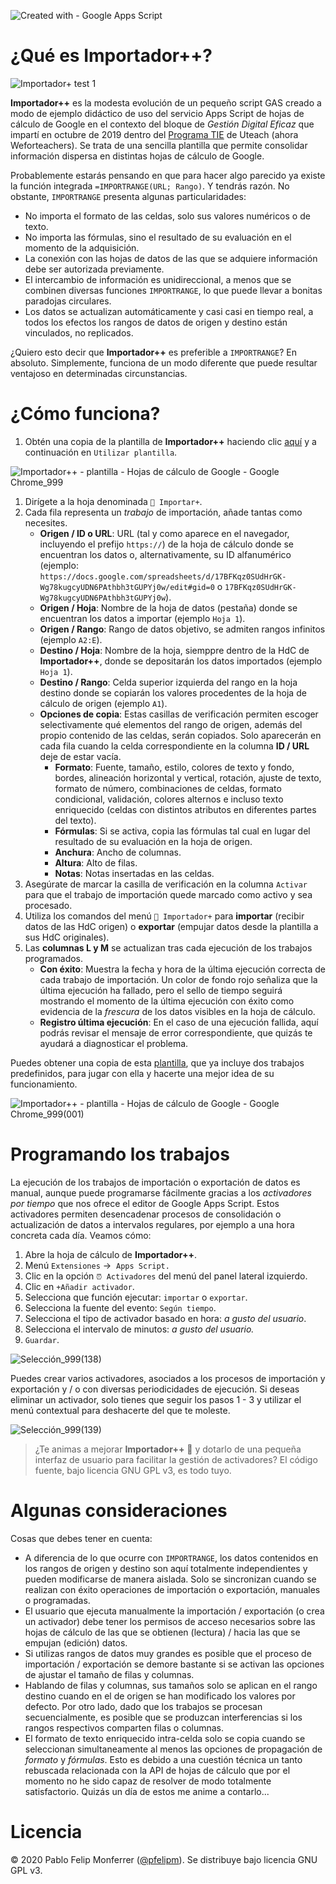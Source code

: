 ![Created with - Google Apps Script](https://img.shields.io/static/v1?label=Created+with&message=Google+Apps+Script&color=blue)

# ¿Qué es Importador++?

![Importador+ test 1](https://user-images.githubusercontent.com/12829262/71702547-57572d80-2dd0-11ea-9718-d74bc4ba6bb9.gif)

**Importador++** es la modesta evolución de un pequeño script GAS creado a modo de ejemplo didáctico de uso del servicio Apps Script de hojas de cálculo de Google en el contexto del bloque de _Gestión Digital Eficaz_ que impartí en octubre de 2019 dentro del [Programa TIE](https://www.weforteachers.com/mba/) de Uteach (ahora Weforteachers). Se trata de una sencilla plantilla que permite consolidar información dispersa en distintas hojas de cálculo de Google.

Probablemente estarás pensando en que para hacer algo parecido ya existe la función integrada `=IMPORTRANGE(URL; Rango)`. Y tendrás razón. No obstante, `IMPORTRANGE` presenta algunas particularidades:

*   No importa el formato de las celdas, solo sus valores numéricos o de texto.
*   No importa las fórmulas, sino el resultado de su evaluación en el momento de la adquisición.
*   La conexión con las hojas de datos de las que se adquiere información debe ser autorizada previamente.
*   El intercambio de información es unidireccional, a menos que se combinen diversas funciones `IMPORTRANGE`, lo que puede llevar a bonitas paradojas circulares.
*   Los datos se actualizan automáticamente y casi casi en tiempo real, a todos los efectos los rangos de datos de origen y destino están vinculados, no replicados.

¿Quiero esto decir que **Importador++** es preferible a `IMPORTRANGE`? En absoluto. Simplemente, funciona de un modo diferente que puede resultar ventajoso en determinadas circunstancias.

# ¿Cómo funciona?

1.  Obtén una copia de la plantilla de **Importador++** haciendo clic [aquí](https://docs.google.com/spreadsheets/d/18EQAHxf-pvijBnzjpy3M4Q_WDkFvsoO54tns5gO51yM/template/preview) y a continuación en `Utilizar plantilla`.

![Importador++ - plantilla - Hojas de cálculo de Google - Google Chrome_999](https://user-images.githubusercontent.com/12829262/71700231-96cb4d00-2dc3-11ea-8b45-ac6e52fdc83d.png)

1.  Dirígete a la hoja denominada `🔄 Importar+`.
2.  Cada fila representa un _trabajo_ de importación, añade tantas como necesites.
    *   **Origen / ID o URL**: URL (tal y como aparece en el navegador, incluyendo el prefijo `https://`) de la hoja de cálculo donde se encuentran los datos o, alternativamente, su ID alfanumérico (ejemplo: `https://docs.google.com/spreadsheets/d/17BFKqz0SUdHrGK-Wg78kugcyUDN6PAthbh3tGUPYj0w/edit#gid=0` o `17BFKqz0SUdHrGK-Wg78kugcyUDN6PAthbh3tGUPYj0w`).
    *   **Origen / Hoja**: Nombre de la hoja de datos (pestaña) donde se encuentran los datos a importar (ejemplo `Hoja 1`).
    *   **Origen / Rango**: Rango de datos objetivo, se admiten rangos infinitos (ejemplo `A2:E`).
    *   **Destino / Hoja**: Nombre de la hoja, siemppre dentro de la HdC de **Importador++**, donde se depositarán los datos importados (ejemplo `Hoja 1`).
    *   **Destino / Rango**: Celda superior izquierda del rango en la hoja destino donde se copiarán los valores procedentes de la hoja de cálculo de origen (ejemplo `A1`).
    *   **Opciones de copia**: Estas casillas de verificación permiten escoger selectivamente qué elementos del rango de origen, además del propio contenido de las celdas, serán copiados. Solo aparecerán en cada fila cuando la celda correspondiente en la columna **ID / URL** deje de estar vacía.
        *   **Formato**: Fuente, tamaño, estilo, colores de texto y fondo, bordes, alineación horizontal y vertical, rotación, ajuste de texto, formato de número, combinaciones de celdas, formato condicional, validación, colores alternos e incluso texto enriquecido (celdas con distintos atributos en diferentes partes del texto).
        *   **Fórmulas**: Si se activa, copia las fórmulas tal cual en lugar del resultado de su evaluación en la hoja de origen.
        *   **Anchura**: Ancho de columnas.
        *   **Altura**: Alto de filas.
        *   **Notas**: Notas insertadas en las celdas.
3.  Asegúrate de marcar la casilla de verificación en la columna `Activar` para que el trabajo de importación quede marcado como activo y sea procesado.
4.  Utiliza los comandos del menú `🔄 Importador+` para **importar** (recibir datos de las HdC origen) o **exportar** (empujar datos desde la plantilla a sus HdC originales).
5.  Las **columnas L y M** se actualizan tras cada ejecución de los trabajos programados.
    *   **Con éxito**: Muestra la fecha y hora de la última ejecución correcta de cada trabajo de importación. Un color de fondo rojo señaliza que la última ejecución ha fallado, pero el sello de tiempo seguirá mostrando el momento de la última ejecución con éxito como evidencia de la _frescura_ de los datos visibles en la hoja de cálculo.
    *   **Registro última ejecución**: En el caso de una ejecución fallida, aquí podrás revisar el mensaje de error correspondiente, que quizás te ayudará a diagnosticar el problema.

Puedes obtener una copia de esta [plantilla](https://docs.google.com/spreadsheets/d/1AReLiyOuTEXLkWCFhJE3nnSC-P2KvMMODYFI1weeKT0/template/preview), que ya incluye dos trabajos predefinidos, para jugar con ella y hacerte una mejor idea de su funcionamiento.

![Importador++ - plantilla - Hojas de cálculo de Google - Google Chrome_999(001)](https://user-images.githubusercontent.com/12829262/71700313-f0337c00-2dc3-11ea-83ef-f68e19dba69e.png)

# Programando los trabajos

La ejecución de los trabajos de importación o exportación de datos es manual, aunque puede programarse fácilmente gracias a los _activadores por tiempo_ que nos ofrece el editor de Google Apps Script. Estos activadores permiten desencadenar procesos de consolidación o actualización de datos a intervalos regulares, por ejemplo a una hora concreta cada día. Veamos cómo:

1.  Abre la hoja de cálculo de **Importador++**.
2.  Menú `Extensiones` →  `Apps Script.`
3.  Clic en la opción `⏰ Activadores` del menú del panel lateral izquierdo.
4.  Clic en `+Añadir activador`.
5.  Selecciona que función ejecutar: `importar` o `exportar`.
6.  Selecciona la fuente del evento: `Según tiempo`.
7.  Selecciona el tipo de activador basado en hora: _a gusto del usuario_.
8.  Selecciona el intervalo de minutos: _a gusto del usuario._
9.  `Guardar`.

![Selección_999(138)](https://user-images.githubusercontent.com/12829262/71700637-700e1600-2dc5-11ea-9c03-9dfb756cf181.png)

Puedes crear varios activadores, asociados a los procesos de importación y exportación y / o con diversas periodicidades de ejecución. Si deseas eliminar un activador, solo tienes que seguir los pasos 1 - 3 y utilizar el menú contextual para deshacerte del que te moleste.

![Selección_999(139)](https://user-images.githubusercontent.com/12829262/71700824-4f928b80-2dc6-11ea-986a-dff34e3452c8.png)

> ¿Te animas a mejorar **Importador++** :muscle: y dotarlo de una pequeña interfaz de usuario para facilitar la gestión de activadores? El código fuente, bajo licencia GNU GPL v3, es todo tuyo.

# Algunas consideraciones

Cosas que debes tener en cuenta:

*   A diferencia de lo que ocurre con `IMPORTRANGE`, los datos contenidos en los rangos de origen y destino son aquí totalmente independientes y pueden modificarse de manera aislada. Solo se sincronizan cuando se realizan con éxito operaciones de importación o exportación, manuales o programadas.
*   El usuario que ejecuta manualmente la importación / exportación (o crea un activador) debe tener los permisos de acceso necesarios sobre las hojas de cálculo de las que se obtienen (lectura) / hacia las que se empujan (edición) datos.
*   Si utilizas rangos de datos muy grandes es posible que el proceso de importación / exportación se demore bastante si se activan las opciones de ajustar el tamaño de filas y columnas.
*   Hablando de filas y columnas, sus tamaños solo se aplican en el rango destino cuando en el de origen se han modificado los valores por defecto. Por otro lado, dado que los trabajos se procesan secuencialmente, es posible que se produzcan interferencias si los rangos respectivos comparten filas o columnas.
*   El formato de texto enriquecido intra-celda solo se copia cuando se seleccionan simultaneamente al menos las opciones de propagación de _formato_ y _fórmulas_. Esto es debido a una cuestión técnica un tanto rebuscada relacionada con la API de hojas de cálculo que por el momento no he sido capaz de resolver de modo totalmente satisfactorio. Quizás un día de estos me anime a contarlo...

# Licencia

© 2020 Pablo Felip Monferrer ([@pfelipm](https://twitter.com/pfelipm)). Se distribuye bajo licencia GNU GPL v3.

